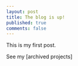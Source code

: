 ```yaml
---
layout: post
title: The blog is up!
published: true
comments: false
---
```


This is my first post.

See my [archived projects]
